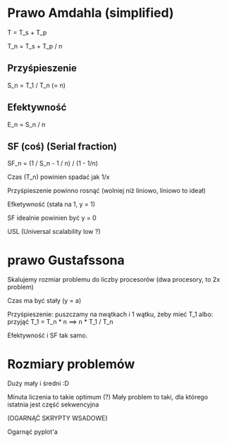 # Prawo Amdahla (simplified)

T = T_s + T_p

T_n = T_s + T_p / n

## Przyśpieszenie

S_n = T_1 / T_n (= n)

## Efektywność

E_n = S_n / n

## SF (coś) (Serial fraction)

SF_n = (1 / S_n - 1 / n) / (1 - 1/n)



Czas (T_n) powinien spadać jak 1/x

Przyśpieszenie powinno rosnąć (wolniej niż liniowo, liniowo to ideał)

Efketywność (stała na 1, y = 1)

SF idealnie powinien być y = 0

USL (Universal scalability low ?)


# prawo Gustafssona

Skalujemy rozmiar problemu do liczby procesorów (dwa procesory, to 2x problem)

Czas ma być stały (y = a)

Przyśpieszenie: puszczamy na nwątkach i 1 wątku, żeby mieć T_1 
albo: przyjąć T_1  = T_n * n ==> n * T_1 / T_n 

Efektywność i SF tak samo.

# Rozmiary problemów

Duży mały i średni :D 

Minuta liczenia to takie optimum (?) 
Mały problem to taki, dla którego istatnia jest część sekwencyjna

(OGARNĄĆ SKRYPTY WSADOWE)


Ogarnąć pyplot'a

